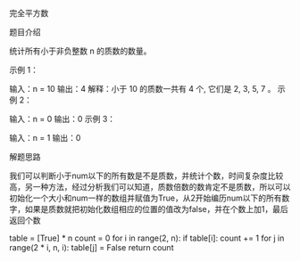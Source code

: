 完全平方数

题目介绍

统计所有小于非负整数 n 的质数的数量。

示例 1：

输入：n = 10
输出：4
解释：小于 10 的质数一共有 4 个, 它们是 2, 3, 5, 7 。
示例 2：

输入：n = 0
输出：0
示例 3：

输入：n = 1
输出：0

解题思路

我们可以判断小于num以下的所有数是不是质数，并统计个数，时间复杂度比较高，另一种方法，经过分析我们可以知道，质数倍数的数肯定不是质数，所以可以初始化一个大小和num一样的数组并赋值为True，从2开始编历num以下的所有数字，如果是质数就把初始化数组相应的位置的值改为false，并在个数上加1，最后返回个数

table = [True] * n
count = 0
for i in range(2, n):
	if table[i]:
		count += 1
		for j in range(2 * i, n, i):
			table[j] = False
return count
